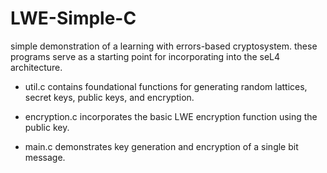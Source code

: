 # LWE-Simple-C
 simple demonstration of a learning with errors-based cryptosystem. these programs serve as a starting point for incorporating into the seL4 architecture.
 
 - util.c contains foundational functions for generating random lattices, secret keys, public keys, and encryption.

 - encryption.c incorporates the basic LWE encryption function using the public key.

 - main.c demonstrates key generation and encryption of a single bit message.

